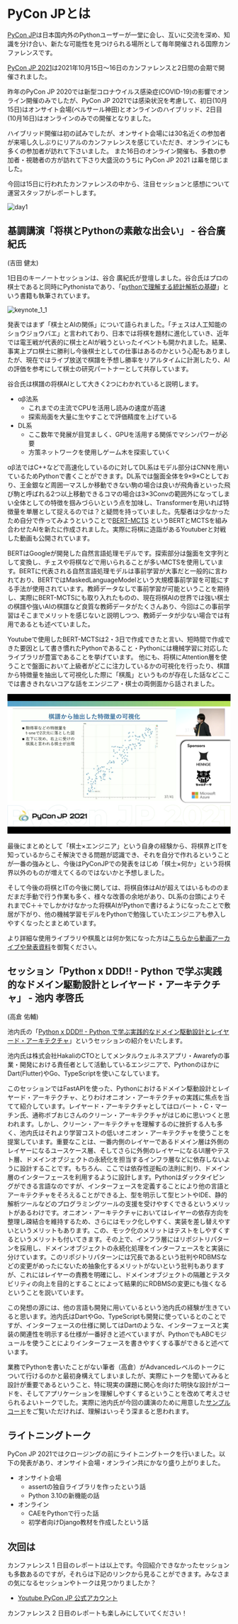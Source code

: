 # PyCon JPとは

[PyCon JP](https://www.pycon.jp/)は日本国内外のPythonユーザーが一堂に会し、互いに交流を深め、知識を分け合い、新たな可能性を見つけられる場所として毎年開催される国際カンファレンスです。

[PyCon JP 2021](https://2021.pycon.jp/)は2021年10月15日〜16日のカンファレンスと2日間の会期で開催されました。

昨年のPyCon JP 2020では新型コロナウイルス感染症(COVID-19)の影響でオンライン開催のみでしたが、PyCon JP 2021では感染状況を考慮して、初日(10月15日)はオンサイト会場(ベルサール神田)とオンラインのハイブリッド、2日目(10月16日)はオンラインのみでの開催となりました。

ハイブリッド開催は初の試みでしたが、オンサイト会場には30名近くの参加者が来場し久しぶりにリアルのカンファレンスを感じていただき、オンラインにも多くの参加者が訪れて下さいました。
また16日のオンライン開催も、多数の参加者・視聴者の方が訪れて下さり大盛況のうちに PyCon JP 2021 は幕を閉じました。

今回は15日に行われたカンファレンスの中から、注目セッションと感想について運営スタッフがレポートします。

![day1](./_static/day1_onsite.jpg)

## 基調講演「将棋とPythonの素敵な出会い」 - 谷合廣紀氏

(吉田 健太)

1日目のキーノートセッションは、谷合 廣紀氏が登壇しました。谷合氏はプロの棋士であると同時にPythonistaであり、「[pythonで理解する統計解析の基礎](https://gihyo.jp/book/2018/978-4-297-10049-0)」という書籍も執筆されています。

![keynote_1_1](./_static/keynote_day1.jpg)

発表ではまず「棋士とAIの関係」について語られました。「チェスは人工知能のショウジョウバエ」と言われており、日本では将棋を題材に進化していき、近年では電王戦が代表的に棋士とAIが戦うといったイベントも開かれました。結果、事実上プロ棋士に勝利し今後棋士としての仕事はあるのかという心配もありましたが、現在ではライブ放送で棋譜を予想し勝率をリアルタイムに計測したり、AIの評価を参考にして棋士の研究パートナーとして共存しています。

谷合氏は棋譜の将棋AIとして大きく2つにわかれていると説明します。

- αβ法系
  - これまでの主流でCPUを活用し読みの速度が高速
  - 探索局面を大量に生やすことで評価精度を上げている
- DL系
  - ここ数年で発展が目覚ましく、GPUを活用する関係でマシンパワーが必要
  - 方策ネットワークを使用しゲーム木を探索していく

αβ法ではC++などで高速化しているのに対してDL系はモデル部分はCNNを用いているためPythonで書くことができます。DL系では盤面全体を9×9×Cとしており、王金銀など周囲一マスしか移動できない駒の場合は良いが飛角香といった飛び駒と呼ばれる2つ以上移動できるコマの場合は3×3Convの範囲外になってしまい全体としての特徴を掴みづらいという点を加味し、Transformerを用いれば特徴量を単層として捉えるのでは？と疑問を持っていました。先駆者は少なかったため自分で作ってみようということで[BERT-MCTS](https://github.com/nyoki-mtl/bert-mcts-youtube) というBERTとMCTSを組み合わせたAIを新たに作成されました。実際に将棋に造詣があるYoutuberと対戦した動画も公開されています。

BERTはGoogleが開発した自然言語処理モデルです。探索部分は盤面を文字列として変換し、チェスや将棋などで用いられることが多いMCTSを使用しています。BERTに代表される自然言語処理モデルは事前学習が大事だと一般的に言われており、BERTではMaskedLanguageModelという大規模事前学習を可能にする手法が使用されています。教師データなしで事前学習が可能ということを期待し、実際にBERT-MCTSにも取り入れたものの、現在将棋AIの世界では強い棋士の棋譜や強いAIの棋譜など良質な教師データがたくさんあり、今回はこの事前学習はそこまでメリットを感じないと説明しつつ、教師データが少ない場合では有用であるとも述べていました。

Youtubeで使用したBERT-MCTSは2・3日で作成できたと言い、短時間で作成できた要因として書き慣れたPythonであること・Pythonには機械学習に対応したライブラリが豊富であることを挙げています。
他にも、将棋にAttention層を使うことで盤面において上級者がどこに注力しているかの可視化を行ったり、棋譜から特徴量を抽出して可視化した際に「棋風」というものが存在した話などここでは書ききれないコアな話をエンジニア・棋士の両側面から話されました。

![keynote_1_2](./_static/day1_slide.png)


最後にまとめとして「棋士×エンジニア」という自身の経験から、将棋界とITを知っているからこそ解決できる問題が認識でき、それを自分で作れるということが一番の強みとし、今後はPyConJPでの発表をはじめ「棋士×何か」という将棋界以外のものが増えてくるのではないかと予想しました。

そして今後の将棋とITの今後に関しては、将棋自体はAIが超えてはいるもののまだまだ手動で行う作業も多く、様々な改善の余地があり、DL系の台頭によりそれまでC＋＋でしかかけなかった将棋AIがPythonで書けるようになったことで敷居が下がり、他の機械学習モデルをPythonで勉強していたエンジニアも参入しやすくなったとまとめています。

より詳細な使用ライブラリや棋風とは何か気になった方は[こちらから動画アーカイブや発表資料](https://2021.pycon.jp/time-table/?id=290208)を御覧ください。

## セッション「Python x DDD!! - Python で学ぶ実践的なドメイン駆動設計とレイヤード・アーキテクチャ」 - 池内 孝啓氏

(高倉 佑輔)

池内氏の「[Python x DDD!! - Python で学ぶ実践的なドメイン駆動設計とレイヤード・アーキテクチャ](https://2021.pycon.jp/time-table/?id=272415)」というセッションの紹介をいたします。

池内氏は株式会社HakaliのCTOとしてメンタルウェルネスアプリ・Awarefyの事業・開発における責任者として活動しているエンジニアで、PythonのほかにDart(Flutter)やGo、TypeScriptを使いこなしています。

このセッションではFastAPIを使った、Pythonにおけるドメイン駆動設計とレイヤード・アーキテクチャ、とりわけオニオン・アーキテクチャの実践に焦点を当てて紹介しています。レイヤード・アーキテクチャとしてはロバート・C・マーチン氏、通称ボブおじさんのクリーン・アーキテクチャがはじめに思いつくと思われます。しかし、クリーン・アーキテクチャを理解するのに挫折する人も多く、池内氏はそれより学習コストの低いオニオン・アーキテクチャを使うことを提案しています。重要なことは、一番内側のレイヤーであるドメイン層は外側のレイヤーになるユースケース層、そしてさらに外側のレイヤーになるUI層やテスト層、ドメインオブジェクトの永続化を担当するインフラ層などに依存しないように設計することです。もちろん、ここでは依存性逆転の法則に則り、ドメイン層のインターフェースを利用するように設計します。Pythonはダックタイピングができる言語なのですが、インターフェースを定義することにより他の言語とアーキテクチャをそろえることができる上、型を明示して型ヒントやIDE、静的解析ツールなどのプログラミングツールの支援を受けやすくできるというメリットがあるわけです。オニオン・アーキテクチャにおいてはレイヤーの依存方向を整理し疎結合を維持するため、さらにはモック化しやすく、実装を差し替えやすいというメリットもあります。この、モック化のメリットはテストをしやすくするというメリットも付いてきます。その上で、インフラ層にはリポジトリパターンを採用し、ドメインオブジェクトの永続化処理をインターフェースをと実装に分けています。このリポジトリパターンには冗長であるという批判やRDBMSなどの変更がめったにないため抽象化するメリットがないという批判もありますが、これにはレイヤーの責務を明確にし、ドメインオブジェクトの隔離とテスタビリティの向上を目的とすることによって結果的にRDBMSの変更にも強くなるということを説いています。

この発想の源には、他の言語も開発に用いているという池内氏の経験が生きていると思います。池内氏はDartやGo、TypeScriptも開発に使っているとのことですが、インターフェースの仕様に関してはDartのような、インターフェースと実装の関連性を明示する仕様が一番好きと述べていますが、PythonでもABCモジュールを使うことによりインターフェースを書きやすくする事ができると述べています。

業務でPythonを書いたことがない筆者（高倉）がAdvancedレベルのトークについて行けるのかと最初身構えてしまいましたが、実際にトークを聞いてみると設計が重要であるということ、特に現実の課題に関心を向けた明快な設計がコードを、そしてアプリケーションを理解しやすくするということを改めて考えさせられるよいトークでした。実際に池内氏が今回の講演のために用意した[サンプルコード](https://github.com/iktakahiro/dddpy)をご覧いただければ、理解はいっそう深まると思われます。

## ライトニングトーク

PyCon JP 2021ではクロージングの前にライトニングトークを行いました。以下の発表があり、オンサイト会場・オンライン共にかなり盛り上がりました。

- オンサイト会場
    -  assertの独自ライブラリを作ったという話
    -  Python 3.10の新機能の話
-  オンライン
    -  CAEをPythonで行った話
    -  初学者向けDjango教材を作成したという話

## 次回は

カンファレンス 1 日目のレポートは以上です。今回紹介できなかったセッションも多数あるのですが，それらは下記のリンクから見ることができます。みなさまの気になるセッションやトークは見つかりましたか？

- [Youtube PyCon JP 公式アカウント](https://www.youtube.com/user/PyConJP/featured)

カンファレンス 2 日目のレポートも楽しみにしていてください！
